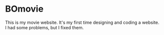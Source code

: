 # BOmovie
This is my movie website. It's my first time designing and coding a website. I had some problems, but I fixed them.
